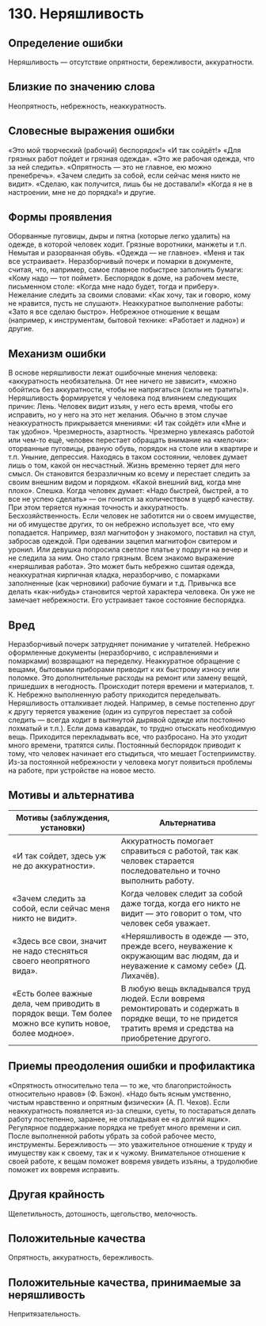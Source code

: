 # 130. Неряшливость

## Определение ошибки
Неряшливость — отсутствие опрятности, бережливости, аккуратности.

## Близкие по значению слова
Неопрятность, небрежность, неаккуратность.

## Словесные выражения ошибки
«Это мой творческий (рабочий) беспорядок!»
«И так сойдёт!»
«Для грязных работ пойдет и грязная одежда».
«Это же рабочая одежда, что за ней следить».
«Опрятность — это не главное, ею можно пренебречь».
«Зачем следить за собой, если сейчас меня никто не видит».
«Сделаю, как получится, лишь бы не доставали!»
«Когда я не в настроении, мне не до порядка!» и другие.

## Формы проявления
Оборванные пуговицы, дыры и пятна (которые легко удалить) на одежде, в которой человек ходит. Грязные воротники, манжеты и т.п. Немытая и разорванная обувь. «Одежда — не главное». «Меня и так все устраивает».
Неразборчивый почерк и помарки в документе, считая, что, например, самое главное побыстрее заполнить бумаги: «Кому надо — тот поймет».
Беспорядок в доме, на рабочем месте, письменном столе: «Когда мне надо будет, тогда и приберу».
Нежелание следить за своими словами: «Как хочу, так и говорю, кому не нравится, пусть не слушают».
Неаккуратное выполнение работы: «Зато я все сделаю быстро».
Небрежное отношение к вещам (например, к инструментам, бытовой технике: «Работает и ладно») и другие.

## Механизм ошибки
В основе неряшливости лежат ошибочные мнения человека: «аккуратность необязательна. От нее ничего не зависит», «можно обойтись без аккуратности, чтобы не напрягаться (силы не тратить)».
Неряшливость формируется у человека под влиянием следующих причин:
Лень. Человек видит изъян, у него есть время, чтобы его исправить, но у него на это нет желания. Обычно в этом случае неаккуратность прикрывается мнениями: «И так сойдёт» или «Мне и так удобно».
Чрезмерность, азартность. Чрезмерно увлекаясь работой или чем-то ещё, человек перестает обращать внимание на «мелочи»: оторванные пуговицы, рваную обувь, порядок на столе или в квартире и т.п.
Уныние, депрессия. Находясь в таком состоянии, человек думает лишь о том, какой он несчастный. Жизнь временно теряет для него смысл. Он становится безразличным ко всему и перестает следить за своим внешним видом и порядком. «Какой внешний вид, когда мне плохо».
Спешка. Когда человек думает: «Надо быстрей, быстрей, а то все не успею сделать» — он гонится за количеством в ущерб качеству. При этом теряется нужная точность и аккуратность.
Бесхозяйственность. Если человек не заботится ни о своем имуществе, ни об имуществе других, то он небрежно использует все, что ему попадается. Например, взял магнитофон у знакомого, поставил на стул, забросав одеждой. При одевании зацепил магнитофон свитером и уронил. Или девушка попросила светлое платье у подруги на вечер и не следила за ним. Оно стало грязным.
Всем знакомо выражение «неряшливая работа». Это может быть небрежно сшитая одежда, неаккуратная кирпичная кладка, неразборчиво, с помарками заполненные (как черновики) рабочие бумаги и т.д. Привычка все делать «как-нибудь» становится чертой характера человека. Он уже не замечает небрежности. Его устраивает такое состояние беспорядка.

## Вред
Неразборчивый почерк затрудняет понимание у читателей. Небрежно оформленные документы (неразборчиво, с исправлениями и помарками) возвращают на переделку.
Неаккуратное обращение с вещами, бытовыми приборами приводит к их быстрому износу или поломке. Это дополнительные расходы на ремонт или замену вещей, пришедших в негодность.
Происходит потеря времени и материалов, т. К. Небрежно выполненную работу приходится переделывать.
Неряшливость отталкивает людей. Например, в семье постепенно друг к другу теряется уважение (один из супругов перестает за собой следить — всегда ходит в вытянутой дырявой одежде или постоянно лохматый и т.п.).
Если дома кавардак, то трудно отыскать необходимую вещь. Приходится перекладывать все, что разбросано. На это уходит много времени, тратятся силы.
Постоянный беспорядок приводит к тому, что человек начинает его стыдиться, что мешает
Гостеприимству.
 Из-за постоянной небрежности у человека могут появиться проблемы на работе, при устройстве на новое место.

## Мотивы и альтернатива
Мотивы (заблуждения, установки) | Альтернатива
---|---
«И так сойдет, здесь уж не до аккуратности».	| Аккуратность помогает справиться с работой, так как человек старается последовательно и точно выполнить работу.
«Зачем следить за собой, если сейчас меня никто не видит».	| Когда человек следит за собой даже тогда, когда его никто не видит — это говорит о том, что человек себя уважает.
«Здесь все свои, значит не надо стесняться своего неопрятного вида».	| «Неряшливость в одежде — это, прежде всего, неуважение к окружающим вас людям, да и неуважение к самому себе» (Д. Лихачёв).
«Есть более важные дела, чем приводить в порядок вещи. Тем более можно все купить новое, более модное».	| В любую вещь вкладывался труд людей. Если вовремя ремонтировать и содержать в порядке вещи, то не придется тратить время и средства на приобретение другого.

## Приемы преодоления ошибки и профилактика
«Опрятность относительно тела — то же, что благопристойность относительно нравов» (Ф. Бэкон).
«Надо быть ясным умственно, чистым нравственно и опрятным физически» (А. П. Чехов).
Если неаккуратность появляется из-за спешки, суеты, то постараться делать работу постепенно, заранее, не откладывая ее «в долгий ящик».
Регулярное поддержание порядка не требует много времени и сил. После выполненной работы убрать за собой рабочее место, инструменты.
Бережливость — это уважительное отношение к труду и имуществу как к своему, так и к чужому.
Внимательное отношение к своей работе, к вещам поможет вовремя увидеть изъяны, а трудолюбие поможет их вовремя исправить.

## Другая крайность
Щепетильность, дотошность, щегольство, мелочность.

## Положительные качества 
Опрятность, аккуратность, бережливость.

## Положительные качества, принимаемые за неряшливость
Непритязательность.
